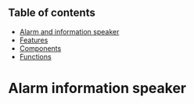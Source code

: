 ## Table of contents
* [Alarm and information speaker](#alarm-information-speaker)
* [Features](#features)
* [Components](#components)
* [Functions](#functions)


<h1>Alarm information speaker</h1>
